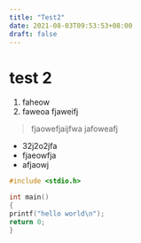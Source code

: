 ```yaml
---
title: "Test2"
date: 2021-08-03T09:53:53+08:00
draft: false
---
```


# test 2
1. faheow
2. faweoa
fjaweifj
> fjaowefjaijfwa
> jafoweafj
>
* 32j2o2jfa
* fjaeowfja
* afjaowj

``` c
#include <stdio.h>

int main()
{
printf("hello world\n");
return 0;
}
```
